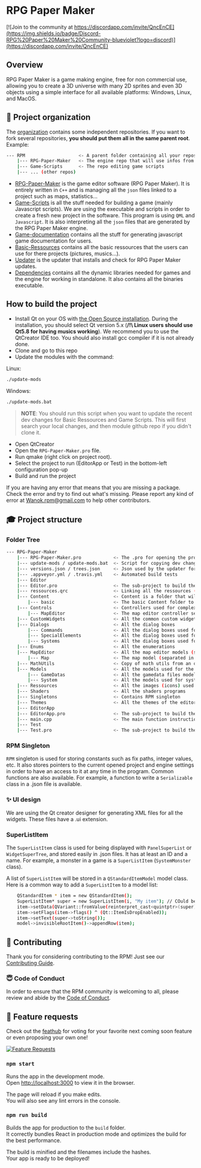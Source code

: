# RPG Paper Maker

[![Join to the community at https://discordapp.com/invite/QncEnCE](https://img.shields.io/badge/Discord-RPG%20Paper%20Maker%20Community-blueviolet?logo=discord)](https://discordapp.com/invite/QncEnCE)

## Overview

RPG Paper Maker is a game making engine, free for non commercial use, allowing you to create a 3D universe with many 2D sprites and even 3D objects using a simple interface for all available platforms: Windows, Linux, and MacOS.

## :open_file_folder: Project organization

The [organization](https://github.com/RPG-Paper-Maker) contains some independent repositories. If you want to fork several repositories, **you should put them all in the same parent root**. Example:

```bash
--- RPM                    <- A parent folder containing all your repos
    |--- RPG-Paper-Maker   <- The engine repo that will use infos from your local Game-Scripts repo
    |--- Game-Scripts      <- The repo editing game scripts
    |--- ... (other repos)
```

- [RPG-Paper-Maker](https://github.com/RPG-Paper-Maker/RPG-Paper-Maker) is the game editor software (RPG Paper Maker). It is entirely written in `C++` and is managing all the `json` files linked to a project such as maps, statistics...
- [Game-Scripts](https://github.com/RPG-Paper-Maker/Game-Scripts) is all the stuff needed for building a game (mainly Javascript scripts). We are using the executable and scripts in order to create a fresh new project in the software. This program is using `QML` and `Javascript`. It is also interpreting all the `json` files that are generated by the RPG Paper Maker engine.
- [Game-documentation](https://github.com/RPG-Paper-Maker/Game-documentation) contains all the stuff for generating javascript game documentation for users.
- [Basic-Ressources](https://github.com/RPG-Paper-Maker/Basic-Ressources) contains all the basic ressources that the users can use for there projects (pictures, musics...).
- [Updater](https://github.com/RPG-Paper-Maker/Updater) is the updater that installs and check for RPG Paper Maker updates.
- [Dependencies](https://github.com/RPG-Paper-Maker/Dependencies) contains all the dynamic libraries needed for games and the engine for working in standalone. It also contains all the binaries executable.

## How to build the project

- Install Qt on your OS with
[the Open Source installation](https://www.qt.io/download-open-source/#section-2). During the installation, you should select Qt version 5.x  (**/!\ Linux users should use Qt5.8 for having musics working**). We recommend you to use the QtCreator IDE too. You should also install gcc compiler if it is not already done.
- Clone and go to this repo
- Update the modules with the command:

Linux:

```bash
./update-mods
```

Windows:

```bash
./update-mods.bat
```

> **NOTE**: You should run this script when you want to update the recent dev changes for Basic Ressources and Game Scripts. This will first search your local changes, and then module github repo if you didn't clone it.

- Open QtCreator
- Open the `RPG-Paper-Maker.pro` file.
- Run qmake (right click on project root).
- Select the project to run (EditorApp or Test) in the bottom-left configuration pop-up
- Build and run the project

If you are having any error that means that you are missing a package. Check the error and try to find out what's missing. Please report any kind of error at Wanok.rpm@gmail.com to help other contributors.

## :mortar_board: Project structure

### Folder Tree

```bash
--- RPG-Paper-Maker
    |--- RPG-Paper-Maker.pro            <- The .pro for opening the project with Qt Creator
    |--- update-mods / update-mods.bat  <- Script for copying dev changes done in other git repos
    |--- versions.json / trees.json     <- Json used by the updater for checking files to update
    |--- .appveyor.yml / .travis.yml    <- Automated build tests
    |--- Editor
    |--- Editor.pro                     <- The sub-project to build the editor library
    |--- ressources.qrc                 <- Linking all the ressources (shaders, images...) used in the editor
    |--- Content                        <- Content is a folder that will contain all the stuff that needs to be copied in the build folder
        |--- basic                      <- The basic Content folder to copy when creating a new project
    |--- Controls                       <- Controllers used for complex dialog boxes or widgets / panels. Should contain all the actions to do on the dialog model
        |--- MapEditor                  <- The map editor controller separated in several files
    |--- CustomWidgets                  <- All the common custom widgets that can be re-used often are here. These components inherit from QWidget classes.
    |--- Dialogs                        <- All the dialog boxes
        |--- Commands                   <- All the dialog boxes used for object event commands
        |--- SpecialElements            <- All the dialog boxes used for special elements (autotiles, walls, 3D objects)
        |--- Systems                    <- All the dialog boxes used for system elements (SuperListItem classes)
    |--- Enums                          <- All the enumerations
    |--- MapEditor                      <- All the map editor models (sprite, floor, etc.)
        |--- Map                        <- The map model (separated in several files)
    |--- MathUtils                      <- Copy of math utils from an old Qt version for 3D drawings
    |--- Models                         <- All the models used for the database
        |--- GameDatas                  <- All the gamedata files models
        |--- System                     <- All the models used for system elements (SuperListItem classes)
    |--- Ressources                     <- All the images (icons) used for the editor
    |--- Shaders                        <- All the shaders programs
    |--- Singletons                     <- Contains RPM singleton
    |--- Themes                         <- All the themes of the editor
    |--- EditorApp
    |--- EditorApp.pro                  <- The sub-project to build the editor executable
    |--- main.cpp                       <- The main function instructions
    |--- Test
    |--- Test.pro                       <- The sub-project to build the test executable
```

### RPM Singleton

`RPM` singleton is used for storing constants such as fix paths, integer values, etc. It also stores pointers to the current opened project and engine settings in order to have an access to it at any time in the program. Common functions are also available. For example, a function to write a `Serializable` class in a .json file is available.

### :sparkles: UI design

We are using the Qt creator designer for generating XML files for all the widgets. These files have a .ui extension.

### SuperListItem

The `SuperListItem` class is used for being displayed with `PanelSuperList` or `WidgetSuperTree`, and stored easily in .json files. It has at least an ID and a name. For example, a monster in a game is a `SuperListItem` (`SystemMonster` class).

A list of `SuperListItem` will be stored in a `QStandardItemModel` model class. Here is a common way to add a `SuperListItem` to a model list:

```bash
    QStandardItem * item = new QStandardItem();
    SuperListItem* super = new SuperListItem(i, "My item"); // COuld be SystemItem class for example
    item->setData(QVariant::fromValue(reinterpret_cast<quintptr>(super)));
    item->setFlags(item->flags() ^ (Qt::ItemIsDropEnabled));
    item->setText(super->toString());
    model->invisibleRootItem()->appendRow(item);
```

## :construction_worker: Contributing

Thank you for considering contributing to the RPM! Just see our [Contributing Guide](.github/CONTRIBUTING.md).

### :innocent: Code of Conduct

In order to ensure that the RPM community is welcoming to all, please review and abide by the [Code of Conduct](.github/CODE_OF_CONDUCT.md).

## :mega: Feature requests

Check out the [feathub](https://feathub.com/RPG-Paper-Maker/RPG-Paper-Maker) for voting for your favorite next coming soon feature or even proposing your own one!

[![Feature Requests](http://feathub.com/RPG-Paper-Maker/RPG-Paper-Maker?format=svg)](http://feathub.com/RPG-Paper-Maker/RPG-Paper-Maker)


### `npm start`

Runs the app in the development mode.\
Open [http://localhost:3000](http://localhost:3000) to view it in the browser.

The page will reload if you make edits.\
You will also see any lint errors in the console.

### `npm run build`

Builds the app for production to the `build` folder.\
It correctly bundles React in production mode and optimizes the build for the best performance.

The build is minified and the filenames include the hashes.\
Your app is ready to be deployed!